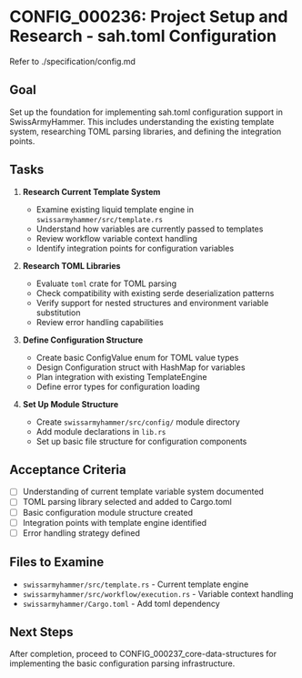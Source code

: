 # CONFIG_000236: Project Setup and Research - sah.toml Configuration

Refer to ./specification/config.md

## Goal

Set up the foundation for implementing sah.toml configuration support in SwissArmyHammer. This includes understanding the existing template system, researching TOML parsing libraries, and defining the integration points.

## Tasks

1. **Research Current Template System**
   - Examine existing liquid template engine in `swissarmyhammer/src/template.rs`
   - Understand how variables are currently passed to templates
   - Review workflow variable context handling
   - Identify integration points for configuration variables

2. **Research TOML Libraries**
   - Evaluate `toml` crate for TOML parsing
   - Check compatibility with existing serde deserialization patterns
   - Verify support for nested structures and environment variable substitution
   - Review error handling capabilities

3. **Define Configuration Structure**
   - Create basic ConfigValue enum for TOML value types
   - Design Configuration struct with HashMap for variables
   - Plan integration with existing TemplateEngine
   - Define error types for configuration loading

4. **Set Up Module Structure**
   - Create `swissarmyhammer/src/config/` module directory
   - Add module declarations in `lib.rs`
   - Set up basic file structure for configuration components

## Acceptance Criteria

- [ ] Understanding of current template variable system documented
- [ ] TOML parsing library selected and added to Cargo.toml
- [ ] Basic configuration module structure created
- [ ] Integration points with template engine identified
- [ ] Error handling strategy defined

## Files to Examine

- `swissarmyhammer/src/template.rs` - Current template engine
- `swissarmyhammer/src/workflow/execution.rs` - Variable context handling
- `swissarmyhammer/Cargo.toml` - Add toml dependency

## Next Steps

After completion, proceed to CONFIG_000237_core-data-structures for implementing the basic configuration parsing infrastructure.